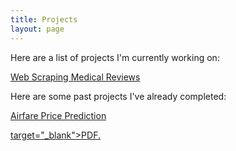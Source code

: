 ```yaml
---
title: Projects
layout: page
---
```


Here are a list of projects I'm currently working on:

<a href="https://github.com/jhancock75/Medical_Review_Project">Web Scraping Medical Reviews</a>

Here are some past projects I've already completed:

<a href="https://github.com/jhancock75/Airfare_Prediction/blob/main/README.md">Airfare Price Prediction</a>

<a href="https://jhancock75.github.io/my_blog/Reproducible%20Supply%20Chain%20Component%20and%20SKU%20Risk%20Evaluation.pdf">target="_blank">PDF.</a>
